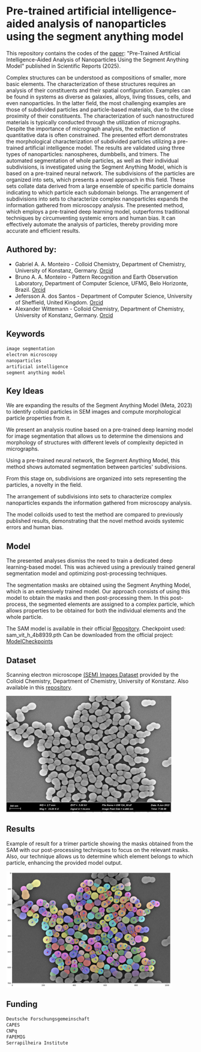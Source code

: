# Pre-trained artificial intelligence-aided analysis of nanoparticles using the segment anything model

This repository contains the codes of the [paper](https://www.nature.com/articles/s41598-025-86327-x): "Pre-Trained Artificial Intelligence-Aided Analysis of Nanoparticles Using the Segment Anything Model" published in Scientific Reports (2025). 

Complex structures can be understood as compositions of smaller, more basic elements. The characterization of these structures requires an analysis of their constituents and their spatial configuration. Examples can be found in systems as diverse as galaxies, alloys, living tissues, cells, and even nanoparticles. In the latter field, the most challenging examples are those of subdivided particles and particle-based materials, due to the close proximity of their constituents. The characterization of such nanostructured materials is typically conducted through the utilization of micrographs. Despite the importance of micrograph analysis, the extraction of quantitative data is often constrained. The presented effort demonstrates the morphological characterization of subdivided particles utilizing a pre-trained artificial intelligence model. The results are validated using three types of nanoparticles: nanospheres, dumbbells, and trimers. The automated segmentation of whole particles, as well as their individual subdivisions, is investigated using the Segment Anything Model, which is based on a pre-trained neural network. The subdivisions of the particles are organized into sets, which presents a novel approach in this field. These sets collate data derived from a large ensemble of specific particle domains indicating to which particle each subdomain belongs. The arrangement of subdivisions into sets to characterize complex nanoparticles expands the information gathered from microscopy analysis. The presented method, which employs a pre-trained deep learning model, outperforms traditional techniques by circumventing systemic errors and human bias. It can effectively automate the analysis of particles, thereby providing more accurate and efficient results.

## Authored by:

* Gabriel A. A. Monteiro - Colloid Chemistry, Department of Chemistry, University of Konstanz, Germany. [Orcid](https://orcid.org/0000-0002-5049-1704)
* Bruno A. A. Monteiro - Pattern Recognition and Earth Observation Laboratory, Department of Computer Science, UFMG, Belo Horizonte, Brazil. [Orcid](https://orcid.org/0000-0001-7288-5504)
* Jefersson A. dos Santos - Department of Computer Science, University of Sheffield, United Kingdom. [Orcid](https://orcid.org/0000-0002-8889-1586)
* Alexander Wittemann - Colloid Chemistry, Department of Chemistry, University of Konstanz, Germany. [Orcid](https://orcid.org/0000-0002-8822-779X)

## Keywords

    image segmentation
    electron microscopy
    nanoparticles
    artificial intelligence
    segment anything model

## Key Ideas

We are expanding the results of the Segment Anything Model (Meta, 2023) to identify colloid particles in SEM images and compute morphological particle properties from it. 

We present an analysis routine based on a pre-trained deep learning model for image segmentation that allows us to determine the dimensions and morphology of structures with different levels of complexity depicted in micrographs.

Using a pre-trained neural network, the Segment Anything Model, this method shows automated segmentation between particles' subdivisions. 

From this stage on, subdivisions are organized into sets representing the particles, a novelty in the field.

The arrangement of subdivisions into sets to characterize complex nanoparticles expands the information gathered from microscopy analysis.

The model colloids used to test the method are compared to previously published results, demonstrating that the novel method avoids systemic errors and human bias.

## Model 

The presented analyses dismiss the need to train a dedicated deep learning-based model. This was achieved using a previously trained general segmentation model and optimizing post-processing techniques.

The segmentation masks are obtained using the Segment Anything Model, which is an extensively trained model. Our approach consists of using this model to obtain the masks and then post-processing them. In this post-process, the segmented elements are assigned to a complex particle, which allows properties to be obtained for both the individual elements and the whole particle.

The SAM model is available in their official [Repository](https://github.com/facebookresearch/segment-anything#installation). Checkpoint used: sam_vit_h_4b8939.pth Can be downloaded from the official project: [ModelCheckpoints](https://github.com/facebookresearch/segment-anything#installation)




## Dataset

Scanning electron microscope [(SEM) Images Dataset](https://kondata.uni-konstanz.de/radar/en/dataset/EsfTYSZxEqPwiVkZ?token=JkMlsbdRVNoyALehTOiy#) provided by the Colloid Chemistry, Department of Chemistry, University of Konstanz. Also available in this [repository](Dataset).


<img src="Dataset\SEM\GM 124_00.png" width="440" height="310">

## Results

Example of result for a trimer particle showing the masks obtained from the SAM with our post-processing techniques to focus on the relevant masks. Also, our technique allows us to determine which element belongs to which particle, enhancing the provided model output.   

<img src="SAM-BasedMethod\results\trimers\result_example_124_00.png" width="440" height="310">


## Funding
    Deutsche Forschungsgemeinschaft
    CAPES
    CNPq
    FAPEMIG
    Serrapilheira Institute
